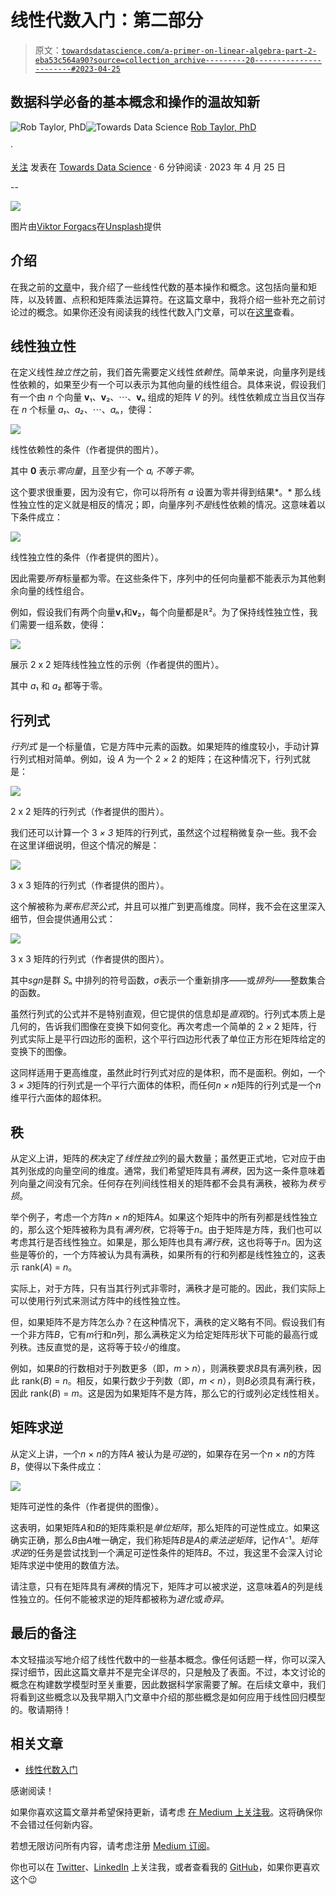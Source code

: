 # 线性代数入门：第二部分

> 原文：[`towardsdatascience.com/a-primer-on-linear-algebra-part-2-eba53c564a90?source=collection_archive---------20-----------------------#2023-04-25`](https://towardsdatascience.com/a-primer-on-linear-algebra-part-2-eba53c564a90?source=collection_archive---------20-----------------------#2023-04-25)

## 数据科学必备的基本概念和操作的温故知新

[](https://medium.com/@dataforyou?source=post_page-----eba53c564a90--------------------------------)![Rob Taylor, PhD](https://medium.com/@dataforyou?source=post_page-----eba53c564a90--------------------------------)[](https://towardsdatascience.com/?source=post_page-----eba53c564a90--------------------------------)![Towards Data Science](https://towardsdatascience.com/?source=post_page-----eba53c564a90--------------------------------) [Rob Taylor, PhD](https://medium.com/@dataforyou?source=post_page-----eba53c564a90--------------------------------)

·

[关注](https://medium.com/m/signin?actionUrl=https%3A%2F%2Fmedium.com%2F_%2Fsubscribe%2Fuser%2F98de080592fc&operation=register&redirect=https%3A%2F%2Ftowardsdatascience.com%2Fa-primer-on-linear-algebra-part-2-eba53c564a90&user=Rob+Taylor%2C+PhD&userId=98de080592fc&source=post_page-98de080592fc----eba53c564a90---------------------post_header-----------) 发表在 [Towards Data Science](https://towardsdatascience.com/?source=post_page-----eba53c564a90--------------------------------) · 6 分钟阅读 · 2023 年 4 月 25 日[](https://medium.com/m/signin?actionUrl=https%3A%2F%2Fmedium.com%2F_%2Fvote%2Ftowards-data-science%2Feba53c564a90&operation=register&redirect=https%3A%2F%2Ftowardsdatascience.com%2Fa-primer-on-linear-algebra-part-2-eba53c564a90&user=Rob+Taylor%2C+PhD&userId=98de080592fc&source=-----eba53c564a90---------------------clap_footer-----------)

--

[](https://medium.com/m/signin?actionUrl=https%3A%2F%2Fmedium.com%2F_%2Fbookmark%2Fp%2Feba53c564a90&operation=register&redirect=https%3A%2F%2Ftowardsdatascience.com%2Fa-primer-on-linear-algebra-part-2-eba53c564a90&source=-----eba53c564a90---------------------bookmark_footer-----------)![](img/7d24980120b3e252016f552354d93c84.png)

图片由[Viktor Forgacs](https://unsplash.com/@sonance?utm_source=medium&utm_medium=referral)在[Unsplash](https://unsplash.com/?utm_source=medium&utm_medium=referral)提供

## 介绍

在我之前的[文章](https://medium.com/@dataforyou/a-primer-on-linear-algebra-414111d195ca)中，我介绍了一些线性代数的基本操作和概念。这包括向量和矩阵，以及转置、点积和矩阵乘法运算符。在这篇文章中，我将介绍一些补充之前讨论过的概念。如果你还没有阅读我的线性代数入门文章，可以在[这里](https://medium.com/@dataforyou/a-primer-on-linear-algebra-414111d195ca)查看。

## 线性独立性

在定义线性*独立性*之前，我们首先需要定义线性*依赖性*。简单来说，向量序列是线性依赖的，如果至少有一个可以表示为其他向量的线性组合。具体来说，假设我们有一个由 *n* 个向量 **v**₁、**v**₂、⋯、**v**ₙ 组成的矩阵 *V* 的列。线性依赖成立当且仅当存在 *n* 个标量 *a₁*、*a₂*、⋯、*aₙ*，使得：

![](img/b4ef04b634d5350653f4bf61f0660d33.png)

线性依赖性的条件（作者提供的图片）。

其中 **0** 表示*零向量*，且至少有一个 *aᵢ* *不等于零*。

这个要求很重要，因为没有它，你可以将所有 *a* 设置为零并得到结果*。* 那么线性独立性的定义就是相反的情况；即，向量序列*不是*线性依赖的情况。这意味着以下条件成立：

![](img/57dadb68457242cc0437ce62adda4535.png)

线性独立性的条件（作者提供的图片）。

因此需要*所有*标量都为零。在这些条件下，序列中的任何向量都不能表示为其他剩余向量的线性组合。

例如，假设我们有两个向量**v**₁和**v**₂，每个向量都是ℝ²。为了保持线性独立性，我们需要一组系数，使得：

![](img/4bcec5c3903aff6ba2b2de02919d381c.png)

展示 2 x 2 矩阵线性独立性的示例（作者提供的图片）。

其中 *a*₁ 和 *a*₂ 都等于零。

## 行列式

*行列式* 是一个标量值，它是方阵中元素的函数。如果矩阵的维度较小，手动计算行列式相对简单。例如，设 *A* 为一个 2 *×* 2 的矩阵；在这种情况下，行列式就是：

![](img/615eacf5bc7e5102bd3d0b039127feea.png)

2 x 2 矩阵的行列式（作者提供的图片）。

我们还可以计算一个 3 *× 3* 矩阵的行列式，虽然这个过程稍微复杂一些。我不会在这里详细说明，但这个情况的解是：

![](img/cf7ade7b78e77aa08ab9eff957b29973.png)

3 x 3 矩阵的行列式（作者提供的图片）。

这个解被称为*莱布尼茨公式*，并且可以推广到更高维度。同样，我不会在这里深入细节，但会提供通用公式：

![](img/5e91cda35e9b73094c6c5ed7e8d8a2ef.png)

3 x 3 矩阵的行列式（作者提供的图片）。

其中*sgn*是群 *Sₙ* 中排列的符号函数，*σ*表示一个重新排序——或*排列*——整数集合的函数。

虽然行列式的公式并不是特别直观，但它提供的信息却是*直观*的。行列式本质上是几何的，告诉我们图像在变换下如何变化。再次考虑一个简单的 2 *×* 2 矩阵，行列式实际上是平行四边形的面积，这个平行四边形代表了单位正方形在矩阵给定的变换下的图像。

这同样适用于更高维度，虽然此时行列式对应的是体积，而不是面积。例如，一个 3 *× 3*矩阵的行列式是一个平行六面体的体积，而任何*n* *× n*矩阵的行列式是一个*n*维平行六面体的超体积。

## 秩

从定义上讲，矩阵的*秩*决定了*线性独立*列的最大数量；虽然更正式地，它对应于由其列张成的向量空间的维度。通常，我们希望矩阵具有*满秩*，因为这一条件意味着列向量之间没有冗余。任何存在列间线性相关的矩阵都不会具有满秩，被称为*秩亏损*。

举个例子，考虑一个方阵*n* *×* *n*的矩阵*A*。如果这个矩阵中的所有列都是线性独立的，那么这个矩阵被称为具有*满列秩*，它将等于*n*。由于矩阵是方阵，我们也可以考虑其行是否线性独立。如果是，那么矩阵也具有*满行秩*，这也将等于*n*。因为这些是等价的，一个方阵被认为具有满秩，如果所有的行和列都是线性独立的，这表示 rank(*A*) = *n*。

实际上，对于方阵，只有当其行列式非零时，满秩才是可能的。因此，我们实际上可以使用行列式来测试方阵中的线性独立性。

但，如果矩阵不是方阵怎么办？在这种情况下，满秩的定义略有不同。假设我们有一个非方阵*B*，它有*m*行和*n*列，那么满秩定义为给定矩阵形状下可能的最高行或列秩。违反直觉的是，这将等于较*小*的维度。

例如，如果*B*的行数相对于列数更多（即，*m* > *n*），则满秩要求*B*具有满列秩，因此 rank(*B*) = *n*。相反，如果行数少于列数（即，*m < n*），则*B*必须具有满行秩，因此 rank(*B*) = *m*。这是因为如果矩阵不是方阵，那么它的行或列必定线性相关。

## 矩阵求逆

从定义上讲，一个*n* × *n*的方阵*A* 被认为是*可逆*的，如果存在另一个*n* × *n*的方阵*B*，使得以下条件成立：

![](img/6a845c04b13e0f9540be32cbc3ce0519.png)

矩阵可逆性的条件（作者提供的图像）。

这表明，如果矩阵*A*和*B*的矩阵乘积是*单位矩阵*，那么矩阵的可逆性成立。如果这确实正确，那么*B*由*A*唯一确定，我们称矩阵*B*是*A*的*乘法逆矩阵*，记作*A*⁻¹。*矩阵求逆*的任务是尝试找到一个满足可逆性条件的矩阵*B*。不过，我这里不会深入讨论矩阵求逆中使用的数值方法。

请注意，只有在矩阵具有*满秩*的情况下，矩阵才可以被求逆，这意味着*A*的列是线性独立的。任何不能被求逆的矩阵都被称为*退化*或*奇异*。

## 最后的备注

本文轻描淡写地介绍了线性代数中的一些基本概念。像任何话题一样，你可以深入探讨细节，因此这篇文章并不是完全详尽的，只是触及了表面。不过，本文讨论的概念在构建数学模型时至关重要，因此数据科学家需要了解。在后续文章中，我们将看到这些概念以及我早期入门文章中介绍的那些概念是如何应用于线性回归模型的。敬请期待！

## 相关文章

+   [线性代数入门](https://medium.com/@dataforyou/a-primer-on-linear-algebra-414111d195ca)

感谢阅读！

如果你喜欢这篇文章并希望保持更新，请考虑 [在 Medium 上关注我](https://medium.com/@dataforyou)。这将确保你不会错过任何新内容。

若想无限访问所有内容，请考虑注册 [Medium 订阅](https://medium.com/membership)。

你也可以在 [Twitter](https://twitter.com/dataforyounz)、[LinkedIn](https://www.linkedin.com/in/dataforyou/) 上关注我，或者查看我的 [GitHub](https://github.com/dataforyounz)，如果你更喜欢这个😉
